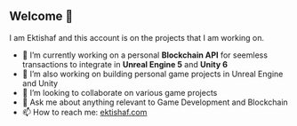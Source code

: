 ## Welcome 👋

I am Ektishaf and this account is on the projects that I am working on.

- 🔭 I’m currently working on a personal **Blockchain API** for seemless transactions to integrate in **Unreal Engine 5** and **Unity 6**
- 🌱 I’m also working on building personal game projects in Unreal Engine and Unity
- 👯 I’m looking to collaborate on various game projects
- 💬 Ask me about anything relevant to Game Development and Blockchain
- 📫 How to reach me: [ektishaf.com](https://www.ektishaf.com)
